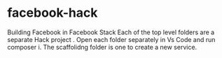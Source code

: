 # facebook-hack
Building Facebook in Facebook Stack
Each of the top level folders are a separate Hack project .
Open each folder separately in Vs Code and run composer i.
The scaffolidng folder is one to create a new service.
